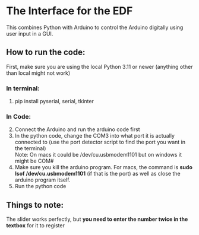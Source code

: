 # The Interface for the EDF

This combines Python with Arduino to control the Arduino digitally using user input in a GUI. 

## How to run the code:
First, make sure you are using the local Python 3.11 or newer (anything other than local might not work)

### In terminal:
1. pip install pyserial, serial, tkinter
### In Code:
2. Connect the Arduino and run the arduino code first
3. In the python code, change the COM3 into what port it is actually connected to (use the port detector script to find the port you want in the terminal) \
     Note: On macs it could be /dev/cu.usbmodem1101 but on windows it might be COM#
4. Make sure you kill the arduino program. For macs, the command is **sudo lsof /dev/cu.usbmodem1101** (if that is the port) as well as close the arduino program itself.
5. Run the python code


## Things to note:
The slider works perfectly, but **you need to enter the number twice in the textbox** for it to register
